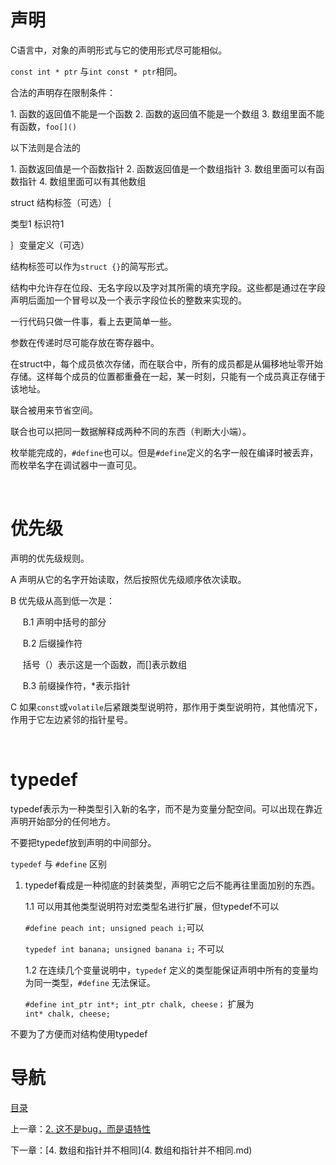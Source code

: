 # 声明

C语言中，对象的声明形式与它的使用形式尽可能相似。

`const int * ptr` 与`int const * ptr`相同。

合法的声明存在限制条件：

1. 函数的返回值不能是一个函数
2. 函数的返回值不能是一个数组
3. 数组里面不能有函数，`foo[]()`

以下法则是合法的

1. 函数返回值是一个函数指针
2. 函数返回值是一个数组指针
3. 数组里面可以有函数指针
4. 数组里面可以有其他数组

struct 结构标签（可选）｛

类型1 标识符1

｝变量定义（可选）

结构标签可以作为`struct {}`的简写形式。

结构中允许存在位段、无名字段以及字对其所需的填充字段。这些都是通过在字段声明后面加一个冒号以及一个表示字段位长的整数来实现的。

一行代码只做一件事，看上去更简单一些。

参数在传递时尽可能存放在寄存器中。

在struct中，每个成员依次存储，而在联合中，所有的成员都是从偏移地址零开始存储。这样每个成员的位置都重叠在一起，某一时刻，只能有一个成员真正存储于该地址。

联合被用来节省空间。

联合也可以把同一数据解释成两种不同的东西（判断大小端）。

枚举能完成的，`#define`也可以。但是`#define`定义的名字一般在编译时被丢弃，而枚举名字在调试器中一直可见。

 

# 优先级

声明的优先级规则。

A 声明从它的名字开始读取，然后按照优先级顺序依次读取。

B 优先级从高到低一次是：

     B.1 声明中括号的部分

     B.2 后缀操作符

     括号（）表示这是一个函数，而[]表示数组

     B.3 前缀操作符，*表示指针

C 如果`const`或`volatile`后紧跟类型说明符，那作用于类型说明符，其他情况下，作用于它左边紧邻的指针星号。

 

# typedef

typedef表示为一种类型引入新的名字，而不是为变量分配空间。可以出现在靠近声明开始部分的任何地方。

不要把typedef放到声明的中间部分。

`typedef` 与 `#define` 区别

1. typedef看成是一种彻底的封装类型，声明它之后不能再往里面加别的东西。

    1.1 可以用其他类型说明符对宏类型名进行扩展，但typedef不可以

    `#define peach int; unsigned peach i;`可以

    `typedef int banana; unsigned banana i;` 不可以

    1.2 在连续几个变量说明中，`typedef` 定义的类型能保证声明中所有的变量均为同一类型，`#define` 无法保证。

    `#define int_ptr int*; int_ptr chalk, cheese；` 扩展为 `int* chalk, cheese;`

不要为了方便而对结构使用typedef

# 导航

[目录](README.md)

上一章：[2. 这不是bug，而是语特性](2. 这不是bug，而是语言特性.md)

下一章：[4. 数组和指针并不相同](4. 数组和指针并不相同.md)
